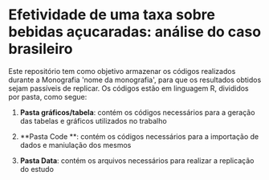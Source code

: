 # Efetividade de uma taxa sobre bebidas açucaradas: análise do caso brasileiro

Este repositório tem como objetivo armazenar os códigos realizados durante a Monografia 'nome da monografia', para que os resultados obtidos sejam passíveis de replicar. 
Os códigos estão em linguagem R, divididos por pasta, como segue:

1. **Pasta gráficos/tabela**: contém os códigos necessários para a geração das tabelas e gráficos utilizados no trabalho

2. **Pasta Code **: contém os códigos necessários para a importação de dados e maniulação dos mesmos

2. **Pasta Data**: contém os arquivos necessários para realizar a replicação do estudo
